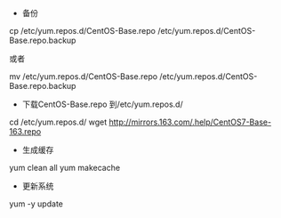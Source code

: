 - 备份

cp /etc/yum.repos.d/CentOS-Base.repo /etc/yum.repos.d/CentOS-Base.repo.backup

或者

mv /etc/yum.repos.d/CentOS-Base.repo /etc/yum.repos.d/CentOS-Base.repo.backup

- 下载CentOS-Base.repo 到/etc/yum.repos.d/

cd   /etc/yum.repos.d/
wget http://mirrors.163.com/.help/CentOS7-Base-163.repo


- 生成缓存

yum clean all
yum makecache

- 更新系统

yum -y update
